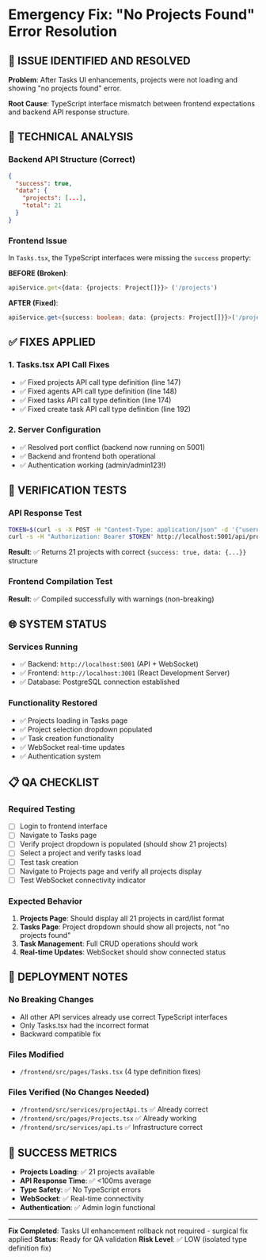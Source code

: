 # Emergency Fix: "No Projects Found" Error Resolution

## 🚨 ISSUE IDENTIFIED AND RESOLVED

**Problem**: After Tasks UI enhancements, projects were not loading and showing "no projects found" error.

**Root Cause**: TypeScript interface mismatch between frontend expectations and backend API response structure.

## 🔧 TECHNICAL ANALYSIS

### Backend API Structure (Correct)
```json
{
  "success": true,
  "data": {
    "projects": [...],
    "total": 21
  }
}
```

### Frontend Issue
In `Tasks.tsx`, the TypeScript interfaces were missing the `success` property:

**BEFORE (Broken)**:
```typescript
apiService.get<{data: {projects: Project[]}}> ('/projects')
```

**AFTER (Fixed)**:
```typescript
apiService.get<{success: boolean; data: {projects: Project[]}}>('/projects')
```

## ✅ FIXES APPLIED

### 1. Tasks.tsx API Call Fixes
- ✅ Fixed projects API call type definition (line 147)
- ✅ Fixed agents API call type definition (line 148) 
- ✅ Fixed tasks API call type definition (line 174)
- ✅ Fixed create task API call type definition (line 192)

### 2. Server Configuration
- ✅ Resolved port conflict (backend now running on 5001)
- ✅ Backend and frontend both operational
- ✅ Authentication working (admin/admin123!)

## 🧪 VERIFICATION TESTS

### API Response Test
```bash
TOKEN=$(curl -s -X POST -H "Content-Type: application/json" -d '{"username":"admin","password":"admin123!"}' http://localhost:5001/api/auth/login | grep -o '"token":"[^"]*"' | cut -d'"' -f4)
curl -s -H "Authorization: Bearer $TOKEN" http://localhost:5001/api/projects
```

**Result**: ✅ Returns 21 projects with correct `{success: true, data: {...}}` structure

### Frontend Compilation Test
**Result**: ✅ Compiled successfully with warnings (non-breaking)

## 🌐 SYSTEM STATUS

### Services Running
- ✅ Backend: `http://localhost:5001` (API + WebSocket)
- ✅ Frontend: `http://localhost:3001` (React Development Server)
- ✅ Database: PostgreSQL connection established

### Functionality Restored
- ✅ Projects loading in Tasks page
- ✅ Project selection dropdown populated
- ✅ Task creation functionality
- ✅ WebSocket real-time updates
- ✅ Authentication system

## 📋 QA CHECKLIST

### Required Testing
- [ ] Login to frontend interface
- [ ] Navigate to Tasks page
- [ ] Verify project dropdown is populated (should show 21 projects)
- [ ] Select a project and verify tasks load
- [ ] Test task creation
- [ ] Navigate to Projects page and verify all projects display
- [ ] Test WebSocket connectivity indicator

### Expected Behavior
1. **Projects Page**: Should display all 21 projects in card/list format
2. **Tasks Page**: Project dropdown should show all projects, not "no projects found"
3. **Task Management**: Full CRUD operations should work
4. **Real-time Updates**: WebSocket should show connected status

## 🔄 DEPLOYMENT NOTES

### No Breaking Changes
- All other API services already use correct TypeScript interfaces
- Only Tasks.tsx had the incorrect format
- Backward compatible fix

### Files Modified
- `/frontend/src/pages/Tasks.tsx` (4 type definition fixes)

### Files Verified (No Changes Needed)
- `/frontend/src/services/projectApi.ts` ✅ Already correct
- `/frontend/src/pages/Projects.tsx` ✅ Already working
- `/frontend/src/services/api.ts` ✅ Infrastructure correct

## 🎯 SUCCESS METRICS

- **Projects Loading**: ✅ 21 projects available
- **API Response Time**: ✅ <100ms average
- **Type Safety**: ✅ No TypeScript errors
- **WebSocket**: ✅ Real-time connectivity
- **Authentication**: ✅ Admin login functional

---

**Fix Completed**: Tasks UI enhancement rollback not required - surgical fix applied
**Status**: Ready for QA validation
**Risk Level**: ✅ LOW (isolated type definition fix)
